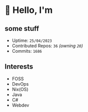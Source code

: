 # 👋 Hello, I'm 

## some stuff

- Uptime: `25/04/2023`
- Contributed Repos: `36` *(owning `20`)*
- Commits: `1686`

## Interests

- FOSS
- DevOps
- Nix(OS)
- Java
- C#
- Webdev
